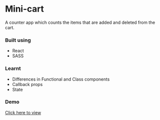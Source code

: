 # Mini-cart
A counter app which counts the items that are added and deleted from the cart.
### Built using
* React
* SASS
### Learnt
* Differences in Functional and Class components
* Callback props 
* State
### Demo 
[Click here to view](https://akshaya-vc.github.io/Mini-cart/)
